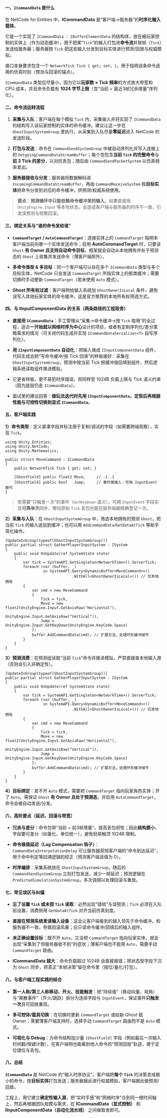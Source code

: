 #### 一、`ICommandData` 是什么

在 NetCode for Entities 中，**ICommandData** 是“客户端→服务器”的**时序化输入载体**。

它是一个实现了 `ICommandData : IBufferElementData` 的结构体，放在被玩家控制的实体上（作为动态缓冲），用于把某“`Tick`”的输入打包进**命令流**并按帧（`Tick`）发送给服务器；服务器按 `Tick` 把这些输入分发到目标实体进行预测/回放与权威模拟。

接口本身要求包含一个 `NetworkTick Tick { get; set; }`，用于指明该条命令适用的仿真时刻（预测与回滚的锚点）。  

`ICommandData` 类型应尽量小，因为它以**玩家数 × Tick 频率**的方式放大带宽和 CPU 成本，并且命令负载有 **1024 字节上限**（含“当前 + 最近3帧冗余增量”序列化）。

#### 二、命令流运转流程

1. **采集与入队**：客户端在每个模拟 `Tick` 内，采集输入并将实现了 `ICommandData` 的结构写入该玩家控制的实体的命令缓冲。建议让这一步在 `GhostInputSystemGroup` 里执行，从采集到入队尽量**零延迟**进入 NetCode 的发送阶段。
    
2. **打包与发送**：命令在 `CommandSendSystemGroup` 中被自动序列化并写入连接上的 `OutgoingCommandDataStreamBuffer`；每个包包含**当前 `Tick` 的完整命令**与**前 3 Tick 的差分**，以对抗丢包；随后由 `CommandSendPacketSystem` 以仿真频率发出。
    
3. **服务器接收与分发**：服务器将数据解码进 `IncomingCommandDataStreamBuffer`，再由 `CommandReceiveSystem` 按**目标实体**把命令分发到对应的命令缓冲，供预测/权威系统使用。
    

> **要点**：**预测循环中只能依赖命令缓冲里的输入**。如果直接用 `UnityEngine.Input` 等本地状态，会造成客户端与服务器的时序不一致，引发误预测与频繁回滚。

#### 三、绑定关系与“谁的命令发给谁”

- **`CommandTarget` / `AutoCommandTarget`**：连接实体上的 `CommandTarget` 指明本客户端当前向哪一个实体发送命令；启用 **AutoCommandTarget** 时，只要该 `Ghost` **有 Owner 且支持自动命令目标**，框架就会自动从本地拥有并处于预测态的 `Ghost` 上收集并发送命令（薄客户端除外）。
    
- **多命令类型 & 多目标**：同一个客户端可以存在多个 `ICommandData` 类型与多个目标实体，NetCode 只会发送 `CommandTarget` 所指实体上的那类缓冲；需要切换时手动更新 `CommandTarget`（若未使用 `Auto` 模式）。
    
- **Ghost 所有权过滤**：客户端侧给输入系统加 `GhostOwnerIsLocal` 条件，避免误写入其他玩家实体的命令缓冲，这是官方推荐的本地所有权筛选方式。
    

#### 四、与 IInputComponentData 的关系（两条路径的工程取舍）

- **直接用 `ICommandData`**：手工管理从“采集→命令缓冲→按 `Tick` 取用”的全过程，适合**一开始就以网络时序为中心**设计的项目，或者有定制序列化/差分策略需求的情况（可关闭代码生成并实现 `ICommandDataSerializer<T>` 自写序列化）。
    
- **用 `IInputComponentData` 自动化**：把输入做成 `IInputComponentData` 组件，代码生成会把“写命令缓冲/按 Tick 回填”的样板接好：采集在 `GhostInputSystemGroup`，预测中按当前 Tick 把缓冲值回填到组件，然后逻辑系统读取组件推进模拟。

- 它更省样板，更不易犯时序错误，但同样受 1024B 负载上限与 Tick 语义约束（因为底层仍走 `ICommandData`）。  

- 面试里的建议回答：**做玩法迭代时先用 `IInputComponentData`，定型后再根据性能与可控性切换到显式 `ICommandData`**。
    

#### 五、客户端实践

 **1）命令类型**：定义紧凑字段并标注用于复制/调试的字段（如需要跨端观察），实现 `Tick`。
```
using Unity.Entities;
using Unity.NetCode;
using Unity.Mathematics;

public struct MoveCommand : ICommandData
{
    public NetworkTick Tick { get; set; }

    [GhostField] public float2 Move;     // -1..1
    [GhostField] public bool   Jump;     // 事件类输入：可用 InputEvent 替代
}
```
> 若需要“只触发一次”的事件（`GetKeyDown` 语义），可用 `InputEvent` 字段实现**可靠单次**同步，哪怕原始 `Tick` 丢包也能在服务端被精确登记一次。

**2）采集与入队**：在 `GhostInputSystemGroup` 中，筛选本地拥有的预测 `Ghost`，把当前 `Tick` 的输入追加到缓冲；也可以用 `AddCommandData`/`GetDataAtTick` 等助手简化操作。
```
[UpdateInGroup(typeof(GhostInputSystemGroup))]
public partial struct GatherPlayerInputSystem : ISystem
{
    public void OnUpdate(ref SystemState state)
    {
        var tick = SystemAPI.GetSingleton<NetworkTime>().ServerTick;
        foreach (var (buffer, _)
                 in SystemAPI.Query<DynamicBuffer<MoveCommand>>()
                              .WithAll<GhostOwnerIsLocal>()) // 仅本地拥有
        {
            var cmd = new MoveCommand
            {
                Tick = tick,
                Move = new float2(UnityEngine.Input.GetAxisRaw("Horizontal"),
                                  UnityEngine.Input.GetAxisRaw("Vertical")),
                Jump = UnityEngine.Input.GetKeyDown(UnityEngine.KeyCode.Space)
            };
            buffer.AddCommandData(cmd); // 扩展方法，处理环形缓冲细节
        }
    }
}

```

**3）预测消费**：在预测组读取“当前 `Tick`”命令并推进模拟，严禁直接查本地输入源（否则会引入非确定性）。

```
[UpdateInGroup(typeof(GhostInputSystemGroup))]
public partial struct GatherPlayerInputSystem : ISystem
{
    public void OnUpdate(ref SystemState state)
    {
        var tick = SystemAPI.GetSingleton<NetworkTime>().ServerTick;
        foreach (var (buffer, _)
                 in SystemAPI.Query<DynamicBuffer<MoveCommand>>()
                              .WithAll<GhostOwnerIsLocal>()) // 仅本地拥有
        {
            var cmd = new MoveCommand
            {
                Tick = tick,
                Move = new float2(UnityEngine.Input.GetAxisRaw("Horizontal"),
                                  UnityEngine.Input.GetAxisRaw("Vertical")),
                Jump = UnityEngine.Input.GetKeyDown(UnityEngine.KeyCode.Space)
            };
            buffer.AddCommandData(cmd); // 扩展方法，处理环形缓冲细节
        }
    }
}

```
**4）目标绑定**：若不开 `Auto` 模式，需要把 `CommandTarget` 指向玩家角色实体；开了 `Auto`，需保证 `Ghost` **有 Owner 且处于预测态**，并启用 `AutoCommandTarget`，命令会被自动发送/分发。

#### 六、高阶要点（延迟、回滚与带宽）

- **冗余与差分**：命令包带“当前 + 前3帧增量”，提高丢包韧性；因此**结构要小**、字段要可差分（如量化、单位统一），避免轻易触顶 1024B 限制。
    
- **命令插值延迟（Lag Compensation 钩子）**：`CommandDataInterpolationDelay` 可让服务器获知客户端的“命令到达延迟”，用于命中判定等回溯逻辑的校正（预测客户端该值为 0）。
    
- **时序编排**：采集系统放在 `GhostInputSystemGroup`，随后的 `CommandSendSystemGroup` 立刻打包发送，减少一帧延迟；预测逻辑在 `PredictedSimulationSystemGroup`，多次调用以处理回滚与重放。
    

#### 七、常见误区与纠偏

- **忘了设置 `Tick` 或未按 `Tick` 读取**：必然出现“错帧”与误预测；`Tick` 必须在入队前设置，消费侧用 `GetDataAtTick` 对齐当前仿真刻度。
    
- **直接在预测系统里读输入设备**：这会让客户端看到的输入领先于命令缓冲，和服务器不一致，导致回滚风暴；应只读命令缓冲/回填后的输入组件。
    
- **未正确设置目标**：既不开 `Auto`，又没把 `CommandTarget` 指向玩家实体，就会出现“采集到了但服务器收不到”的症状；薄客户端也不能用 `Auto`，需要手动 `CommandTarget` 路由。
    
- **ICommandData 超大**：命令负载超过 1024B 会直接报错；把状态型字段下沉为 `Ghost` 同步，把真正“本帧决策”留在命令里（按位/量化/打包）。
    

#### 八、与客户端工程实践的结合

- **第一人称/第三人称移动、开火、技能触发**：把“持续值”（移动向量、视角）与“离散事件”（开火/跳跃）拆分为连续字段与 `InputEvent`，保证事件**只触发一次**且可回放重现。
    
- **多可控体/载具切换**：在切换时更新 `CommandTarget` 或给新 Ghost 赋 Owner；需要薄客户端支持时，选择手动 `CommandTarget` 路由而不是 `Auto` 模式。
    
- **可视化与 Debug**：为命令结构加少量 `[GhostField]` 字段（例如最后一次输入时间戳/按键计数），在客户端侧也能看到他人命令的“预测回放”轨迹，便于定位错位与丢包。
    

#### 八、总结

**`ICommandData`** 是 NetCode 的“输入时序协议”。客户端把**每个 `Tick`** 的决策变成极小的命令，按**目标实体**打包发送；服务器据此进行权威模拟，客户端据此做预测/回放。

工程上，用它建立**确定性输入源**，把“实时手感”和“网络时序”合到同一根时间轴上，然后再根据团队规模与需求，在 **ICommandData（显式控制）** 和 **IInputComponentData（自动化流水线）** 之间做取舍即可。